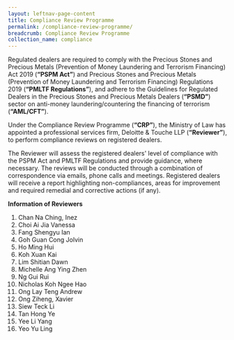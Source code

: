 ```yaml
---
layout: leftnav-page-content
title: Compliance Review Programme
permalink: /compliance-review-programme/
breadcrumb: Compliance Review Programme
collection_name: compliance
---
```


Regulated dealers are required to comply with the Precious Stones and Precious Metals (Prevention of Money Laundering and Terrorism Financing) Act 2019 (**“PSPM Act”**) and Precious Stones and Precious Metals (Prevention of Money Laundering and Terrorism Financing) Regulations 2019 (**“PMLTF Regulations”**), and adhere to the Guidelines for Regulated Dealers in the Precious Stones and Precious Metals Dealers (**“PSMD”**) sector on anti-money laundering/countering the financing of terrorism (**“AML/CFT”**).

Under the Compliance Review Programme (**“CRP”**), the Ministry of Law has appointed a professional services firm, Deloitte & Touche LLP (**“Reviewer”**), to perform compliance reviews on registered dealers.

The Reviewer will assess the registered dealers' level of compliance with the PSPM Act and PMLTF Regulations and provide guidance, where necessary. The reviews will be conducted through a combination of correspondence via emails, phone calls and meetings. Registered dealers will receive a report highlighting non-compliances, areas for improvement and required remedial and corrective actions (if any).

**Information of Reviewers** <br>
1. Chan Na Ching, Inez
2. Choi Ai Jia Vanessa
3. Fang Shengyu Ian
4. Goh Guan Cong Jolvin
5. Ho Ming Hui
6. Koh Xuan Kai
7. Lim Shitian Dawn
8. Michelle Ang Ying Zhen
9. Ng Gui Rui
10. Nicholas Koh Ngee Hao
11. Ong Lay Teng Andrew
12. Ong Ziheng, Xavier
13. Siew Teck Li
14. Tan Hong Ye
15. Yee Li Yang
16. Yeo Yu Ling
